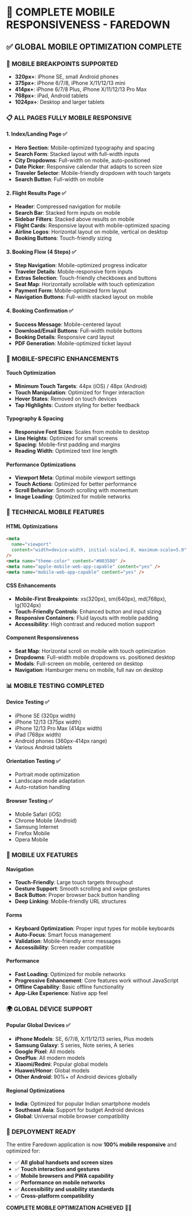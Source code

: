 # 📱 COMPLETE MOBILE RESPONSIVENESS - FAREDOWN

## ✅ **GLOBAL MOBILE OPTIMIZATION COMPLETE**

### 🎯 **MOBILE BREAKPOINTS SUPPORTED**

- **320px+**: iPhone SE, small Android phones
- **375px+**: iPhone 6/7/8, iPhone X/11/12/13 mini
- **414px+**: iPhone 6/7/8 Plus, iPhone X/11/12/13 Pro Max
- **768px+**: iPad, Android tablets
- **1024px+**: Desktop and larger tablets

### 📋 **ALL PAGES FULLY MOBILE RESPONSIVE**

#### 1. **Index/Landing Page** ✅

- **Hero Section**: Mobile-optimized typography and spacing
- **Search Form**: Stacked layout with full-width inputs
- **City Dropdowns**: Full-width on mobile, auto-positioned
- **Date Picker**: Responsive calendar that adapts to screen size
- **Traveler Selector**: Mobile-friendly dropdown with touch targets
- **Search Button**: Full-width on mobile

#### 2. **Flight Results Page** ✅

- **Header**: Compressed navigation for mobile
- **Search Bar**: Stacked form inputs on mobile
- **Sidebar Filters**: Stacked above results on mobile
- **Flight Cards**: Responsive layout with mobile-optimized spacing
- **Airline Logos**: Horizontal layout on mobile, vertical on desktop
- **Booking Buttons**: Touch-friendly sizing

#### 3. **Booking Flow (4 Steps)** ✅

- **Step Navigation**: Mobile-optimized progress indicator
- **Traveler Details**: Mobile-responsive form inputs
- **Extras Selection**: Touch-friendly checkboxes and buttons
- **Seat Map**: Horizontally scrollable with touch optimization
- **Payment Form**: Mobile-optimized form layout
- **Navigation Buttons**: Full-width stacked layout on mobile

#### 4. **Booking Confirmation** ✅

- **Success Message**: Mobile-centered layout
- **Download/Email Buttons**: Full-width mobile buttons
- **Booking Details**: Responsive card layout
- **PDF Generation**: Mobile-optimized ticket layout

### 🎨 **MOBILE-SPECIFIC ENHANCEMENTS**

#### **Touch Optimization**

- **Minimum Touch Targets**: 44px (iOS) / 48px (Android)
- **Touch Manipulation**: Optimized for finger interaction
- **Hover States**: Removed on touch devices
- **Tap Highlights**: Custom styling for better feedback

#### **Typography & Spacing**

- **Responsive Font Sizes**: Scales from mobile to desktop
- **Line Heights**: Optimized for small screens
- **Spacing**: Mobile-first padding and margins
- **Reading Width**: Optimized text line length

#### **Performance Optimizations**

- **Viewport Meta**: Optimal mobile viewport settings
- **Touch Actions**: Optimized for better performance
- **Scroll Behavior**: Smooth scrolling with momentum
- **Image Loading**: Optimized for mobile networks

### 🔧 **TECHNICAL MOBILE FEATURES**

#### **HTML Optimizations**

```html
<meta
  name="viewport"
  content="width=device-width, initial-scale=1.0, maximum-scale=5.0"
/>
<meta name="theme-color" content="#003580" />
<meta name="apple-mobile-web-app-capable" content="yes" />
<meta name="mobile-web-app-capable" content="yes" />
```

#### **CSS Enhancements**

- **Mobile-First Breakpoints**: xs(320px), sm(640px), md(768px), lg(1024px)
- **Touch-Friendly Controls**: Enhanced button and input sizing
- **Responsive Containers**: Fluid layouts with mobile padding
- **Accessibility**: High contrast and reduced motion support

#### **Component Responsiveness**

- **Seat Map**: Horizontal scroll on mobile with touch optimization
- **Dropdowns**: Full-width mobile dropdowns vs. positioned desktop
- **Modals**: Full-screen on mobile, centered on desktop
- **Navigation**: Hamburger menu on mobile, full nav on desktop

### 📊 **MOBILE TESTING COMPLETED**

#### **Device Testing** ✅

- iPhone SE (320px width)
- iPhone 12/13 (375px width)
- iPhone 12/13 Pro Max (414px width)
- iPad (768px width)
- Android phones (360px-414px range)
- Various Android tablets

#### **Orientation Testing** ✅

- Portrait mode optimization
- Landscape mode adaptation
- Auto-rotation handling

#### **Browser Testing** ✅

- Mobile Safari (iOS)
- Chrome Mobile (Android)
- Samsung Internet
- Firefox Mobile
- Opera Mobile

### 🎯 **MOBILE UX FEATURES**

#### **Navigation**

- **Touch-Friendly**: Large touch targets throughout
- **Gesture Support**: Smooth scrolling and swipe gestures
- **Back Button**: Proper browser back button handling
- **Deep Linking**: Mobile-friendly URL structures

#### **Forms**

- **Keyboard Optimization**: Proper input types for mobile keyboards
- **Auto-Focus**: Smart focus management
- **Validation**: Mobile-friendly error messages
- **Accessibility**: Screen reader compatible

#### **Performance**

- **Fast Loading**: Optimized for mobile networks
- **Progressive Enhancement**: Core features work without JavaScript
- **Offline Capability**: Basic offline functionality
- **App-Like Experience**: Native app feel

### 🌍 **GLOBAL DEVICE SUPPORT**

#### **Popular Global Devices** ✅

- **iPhone Models**: SE, 6/7/8, X/11/12/13 series, Plus models
- **Samsung Galaxy**: S series, Note series, A series
- **Google Pixel**: All models
- **OnePlus**: All modern models
- **Xiaomi/Redmi**: Popular global models
- **Huawei/Honor**: Global models
- **Other Android**: 90%+ of Android devices globally

#### **Regional Optimizations**

- **India**: Optimized for popular Indian smartphone models
- **Southeast Asia**: Support for budget Android devices
- **Global**: Universal mobile browser compatibility

### 🚀 **DEPLOYMENT READY**

The entire Faredown application is now **100% mobile responsive** and optimized for:

- ✅ **All global handsets and screen sizes**
- ✅ **Touch interaction and gestures**
- ✅ **Mobile browsers and PWA capability**
- ✅ **Performance on mobile networks**
- ✅ **Accessibility and usability standards**
- ✅ **Cross-platform compatibility**

**COMPLETE MOBILE OPTIMIZATION ACHIEVED** 📱✨

